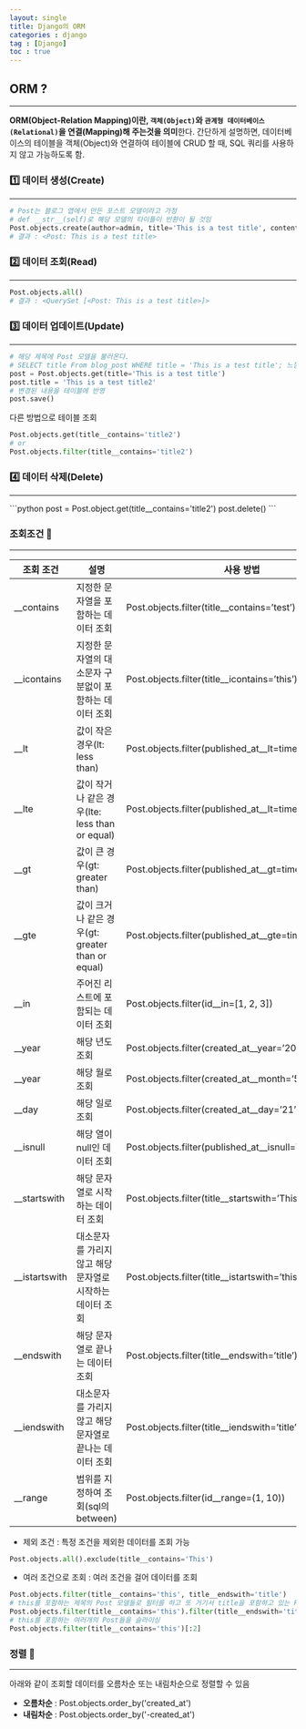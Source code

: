 ```yaml
---
layout: single
title: Django의 ORM
categories : django
tag : [Django]
toc : true
---
```


## ORM ?
<hr>

**ORM(Object-Relation Mapping)이란, `객체(Object)`와 `관계형 데이터베이스(Relational)`을 연결(Mapping)해 주는것을 의미**한다. 간단하게 설명하면, 데이터베이스의 테이블을 객체(Object)와 연결하여 테이블에 CRUD
할 때, SQL 쿼리를 사용하지 않고 가능하도록 함.

### 1️⃣ 데이터 생성(Create)
<hr>

```python
# Post는 블로그 앱에서 만든 포스트 모델이라고 가정
# def __str__(self)로 해당 모델의 타이틀이 반환이 될 것임
Post.objects.create(author=admin, title='This is a test title', content='test content')
# 결과 : <Post: This is a test title>
```
### 2️⃣ 데이터 조회(Read)
<hr>

```python
Post.objects.all()
# 결과 : <QuerySet [<Post: This is a test title>]>
```

### 3️⃣ 데이터 업데이트(Update)
<hr>

```python
# 해당 제목에 Post 모델을 불러온다. 
# SELECT title From blog_post WHERE title = 'This is a test title'; 느낌?
post = Post.objects.get(title='This is a test title')
post.title = 'This is a test title2'
# 변경된 내용을 테이블에 반영
post.save()
```

다른 방법으로 테이블 조회  

```python
Post.objects.get(title__contains='title2')
# or
Post.objects.filter(title__contains='title2')
```

### 4️⃣ 데이터 삭제(Delete)
<hr>
```python
post = Post.object.get(title__contains='title2')
post.delete()
```

### 조회조건 🔽
<hr>

<table><thead><tr><th>조회 조건</th><th>설명</th><th>사용 방법</th></tr></thead><tbody><tr><td>__contains</td><td>지정한 문자열을 포함하는 데이터 조회</td><td>Post.objects.filter(title__contains=’test’)</td></tr><tr><td>__icontains</td><td>지정한 문자열의 대소문자 구분없이 포함하는 데이터 조회</td><td>Post.objects.filter(title__icontains=’this’)</td></tr><tr><td>__lt</td><td>값이 작은 경우(lt: less than)</td><td>Post.objects.filter(published_at__lt=timezone.now())</td></tr><tr><td>__lte</td><td>값이 작거나 같은 경우(lte: less than or equal)</td><td>Post.objects.filter(published_at__lt=timezone.now())</td></tr><tr><td>__gt</td><td>값이 큰 경우(gt: greater than)</td><td>Post.objects.filter(published_at__gt=timezone.now())</td></tr><tr><td>__gte</td><td>값이 크거나 같은 경우(gt: greater than or equal)</td><td>Post.objects.filter(published_at__gte=timezone.now())</td></tr><tr><td>__in</td><td>주어진 리스트에 포함되는 데이터 조회</td><td>Post.objects.filter(id__in=[1, 2, 3])</td></tr><tr><td>__year</td><td>해당 년도 조회</td><td>Post.objects.filter(created_at__year=’2019’)</td></tr><tr><td>__year</td><td>해당 월로 조회</td><td>Post.objects.filter(created_at__month=’5’)</td></tr><tr><td>__day</td><td>해당 일로 조회</td><td>Post.objects.filter(created_at__day=’21’)</td></tr><tr><td>__isnull</td><td>해당 열이 null인 데이터 조회</td><td>Post.objects.filter(published_at__isnull=True)</td></tr><tr><td>__startswith</td><td>해당 문자열로 시작하는 데이터 조회</td><td>Post.objects.filter(title__startswith=’This’)</td></tr><tr><td>__istartswith</td><td>대소문자를 가리지 않고 해당 문자열로 시작하는 데이터 조회</td><td>Post.objects.filter(title__istartswith=’this’)</td></tr><tr><td>__endswith</td><td>해당 문자열로 끝나는 데이터 조회</td><td>Post.objects.filter(title__endswith=’title’)</td></tr><tr><td>__iendswith</td><td>대소문자를 가리지 않고 해당 문자열로 끝나는 데이터 조회</td><td>Post.objects.filter(title__iendswith=’title’)</td></tr><tr><td>__range</td><td>범위를 지정하여 조회(sql의 between)</td><td>Post.objects.filter(id__range=(1, 10))</td></tr></tbody></table>


- 제외 조건 : 특정 조건을 제외한 데이터를 조회 가능

```python 
Post.objects.all().exclude(title__contains='This')
```
- 여러 조건으로 조회 : 여러 조건을 걸어 데이터를 조회 

```python
Post.objects.filter(title__contains='this', title__endswith='title')
# this를 포함하는 제목의 Post 모델들로 필터를 하고 또 거기서 title을 포함하고 있는 Post 모델로 분리
Post.objects.filter(title__contains='this').filter(title__endswith='title')
# this를 포함하는 여러개의 Post들을 슬라이싱
Post.objects.filter(title__contains='this')[:2]
```

### 정렬 🔽
<hr>

아래와 같이 조회할 데이터를 오름차순 또는 내림차순으로 정렬할 수 있음

- **오름차순** : Post.objects.order_by('created_at')
- **내림차순** : Post.objects.order_by('-created_at')
